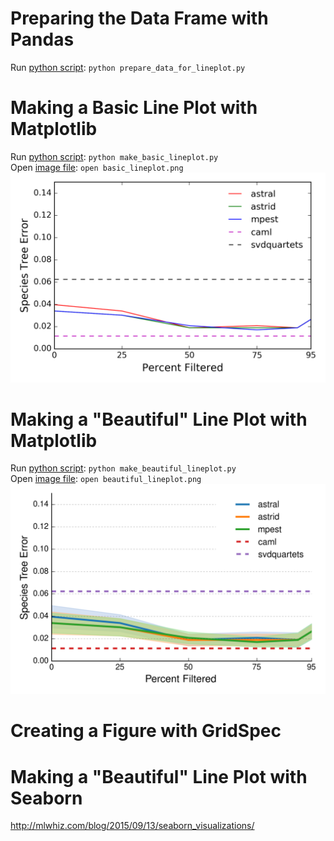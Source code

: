 # Preparing the Data Frame with Pandas
Run [python script](prepare_data_for_lineplot.py): `python prepare_data_for_lineplot.py`

# Making a Basic Line Plot with Matplotlib
Run [python script](make_basic_lineplot.py): `python make_basic_lineplot.py` </br>
Open [image file](basic_lineplot.png): `open basic_lineplot.png`
![](basic_lineplot.png)

# Making a "Beautiful" Line Plot with Matplotlib
Run [python script](make_beautiful_lineplot.py): `python make_beautiful_lineplot.py` </br>
Open [image file](beautiful_lineplot.png): `open beautiful_lineplot.png`
![](beautiful_lineplot.png)

# Creating a Figure with GridSpec


# Making a "Beautiful" Line Plot with Seaborn
http://mlwhiz.com/blog/2015/09/13/seaborn_visualizations/
